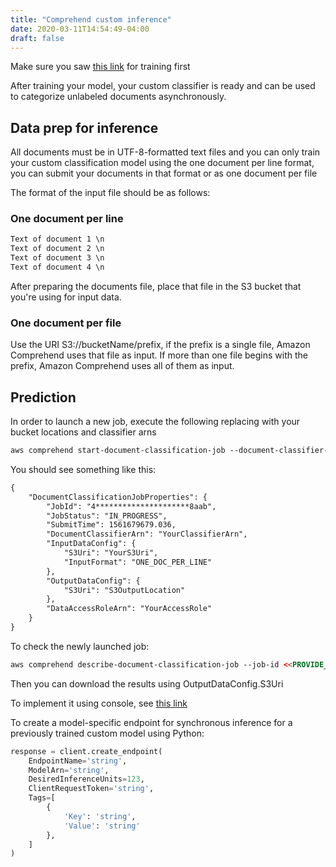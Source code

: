 ```yaml
---
title: "Comprehend custom inference"
date: 2020-03-11T14:54:49-04:00
draft: false
---
```


Make sure you saw [this link](../../training/comprehend) for training first

After training your model, your custom classifier is ready and can be used to categorize unlabeled documents asynchronously. 

## Data prep for inference

All documents must be in UTF-8-formatted text files and you can only train your custom classification model using the one document per line format, you can submit your documents in that format or as one document per file

The format of the input file should be as follows:

### One document per line

```html
Text of document 1 \n
Text of document 2 \n
Text of document 3 \n
Text of document 4 \n
```

After preparing the documents file, place that file in the S3 bucket that you're using for input data.

### One document per file

Use the URI S3://bucketName/prefix, if the prefix is a single file, Amazon Comprehend uses that file as input. If more than one file begins with the prefix, Amazon Comprehend uses all of them as input. 

## Prediction

In order to launch a new job, execute the following replacing with your bucket locations and classifier arns

```html
aws comprehend start-document-classification-job --document-classifier-arn <<your-comprehendclassifier-arn>> --input-data-config S3Uri=<<YOUR_S3_INPUTBUCKET>>,InputFormat=ONE_DOC_PER_LINE --output-data-config S3Uri=<<YOUR_S3_OUTPUTBUCKET>> --data-access-role-arn <<YOUR_IAM_ROLE_ARN>>
```

You should see something like this:

```html
{
    "DocumentClassificationJobProperties": {
        "JobId": "4*********************8aab",
        "JobStatus": "IN_PROGRESS",
        "SubmitTime": 1561679679.036,
        "DocumentClassifierArn": "YourClassifierArn",
        "InputDataConfig": {
            "S3Uri": "YourS3Uri",
            "InputFormat": "ONE_DOC_PER_LINE"
        },
        "OutputDataConfig": {
            "S3Uri": "S3OutputLocation"
        },
        "DataAccessRoleArn": "YourAccessRole"
    }
}
```

To check the newly launched job:

```html
aws comprehend describe-document-classification-job --job-id <<PROVIDE_YOUR_JOB_ID>>
```

Then you can download the results using OutputDataConfig.S3Uri 

To implement it using console, see [this link](https://docs.aws.amazon.com/comprehend/latest/dg/how-class-run.html)

To create a model-specific endpoint for synchronous inference for a previously trained custom model using Python:

```python
response = client.create_endpoint(
    EndpointName='string',
    ModelArn='string',
    DesiredInferenceUnits=123,
    ClientRequestToken='string',
    Tags=[
        {
            'Key': 'string',
            'Value': 'string'
        },
    ]
)
```
